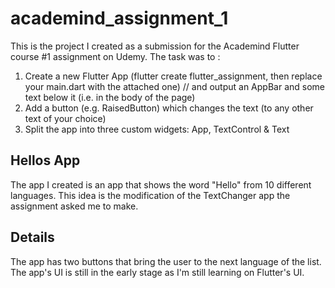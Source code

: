 # academind_assignment_1

This is the project I created as a submission for the Academind Flutter course #1 assignment on Udemy. The task was to  :
1. Create a new Flutter App (flutter create flutter_assignment,
then replace your main.dart with the attached one)
// and output an AppBar and some text below it (i.e. in the body of the page)
2. Add a button (e.g. RaisedButton) which changes the text (to any other text of your choice)
3. Split the app into three custom widgets: App, TextControl & Text

## Hellos App

The app I created is an app that shows the word "Hello" from 10 different languages. This idea is the modification of the TextChanger app the assignment asked me to make.

## Details

The app has two buttons that bring the user to the next language of the list. The app's UI is still in the early stage as I'm still learning on Flutter's UI.